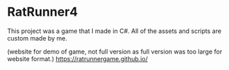 # RatRunner4
This project was a game that I made in C#. All of the assets and scripts are custom made by me. 



(website for demo of game, not full version as full version was too large for website format.)
https://ratrunnergame.github.io/
